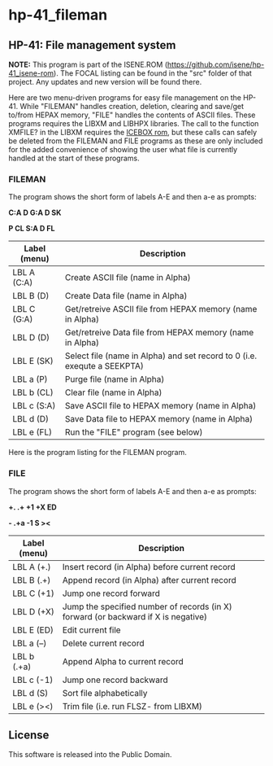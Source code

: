 # hp-41_fileman
## HP-41: File management system

**NOTE:** This program is part of the ISENE.ROM (https://github.com/isene/hp-41_isene-rom). The FOCAL listing can be found in the "src" folder of that project. Any updates and new version will be found there.

Here are two menu-driven programs for easy file management on the HP-41. While "FILEMAN" handles creation, deletion, clearing and save/get to/from HEPAX memory, "FILE" handles the contents of ASCII files. These programs requires the LIBXM and LIBHPX libraries. The call to the function XMFILE? in the LIBXM requires the [ICEBOX rom](https://github.com/isene/hp-41_icebox), but these calls can safely be deleted from the FILEMAN and FILE programs as these are only included for the added convenience of showing the user what file is currently handled at the start of these programs.

### FILEMAN

The program shows the short form of labels A-E and then a-e as prompts:

**__C:A D G:A D SK__**

**__P CL S:A D FL__**

Label (menu)	|Description
----------------|-----------
LBL A (C:A) |Create ASCII file (name in Alpha)
LBL B (D) |Create Data file (name in Alpha)
LBL C (G:A) |Get/retreive ASCII file from HEPAX memory (name in Alpha)
LBL D (D) |Get/retreive Data file from HEPAX memory (name in Alpha)
LBL E (SK) |Select file (name in Alpha) and set record to 0 (i.e. exequte a SEEKPTA)
LBL a (P) |Purge file (name in Alpha)
LBL b (CL) |Clear file (name in Alpha)
LBL c (S:A) |Save ASCII file to HEPAX memory (name in Alpha)
LBL d (D) |Save Data file to HEPAX memory (name in Alpha)
LBL e (FL) |Run the "FILE" program (see below)

Here is the program listing for the FILEMAN program.

### FILE

The program shows the short form of labels A-E and then a-e as prompts:

**__+. .+ +1 +X ED__**

**__- .+a -1 S ><__**

Label (menu)	|Description
----------------|-----------
LBL A (+.) |Insert record (in Alpha) before current record
LBL B (.+) |Append record (in Alpha) after current record
LBL C (+1) |Jump one record forward
LBL D (+X) |Jump the specified number of records (in X) forward (or backward if X is negative)
LBL E (ED) |Edit current file
LBL a (–) |Delete current record
LBL b (.+a) |Append Alpha to current record
LBL c (-1) |Jump one record backward
LBL d (S) |Sort file alphabetically
LBL e (><) |Trim file (i.e. run FLSZ- from LIBXM)

## License
This software is released into the Public Domain.
